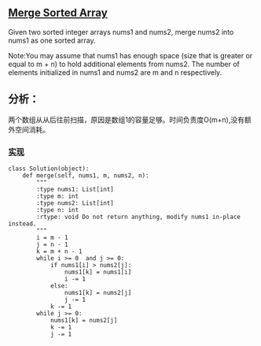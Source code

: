 ## [Merge Sorted Array](https://leetcode.com/problems/merge-sorted-array/#/description)

Given two sorted integer arrays nums1 and nums2, merge nums2 into nums1 as one sorted array.

Note:You may assume that nums1 has enough space (size that is greater or equal to m + n) to hold additional elements from nums2. The number of elements initialized in nums1 and nums2 are m and n respectively.

## 分析：

两个数组从从后往前扫描，原因是数组1的容量足够。时间负责度O(m+n),没有额外空间消耗。

### [实现](../sourcecode/MergeSortedArray.py)
```
class Solution(object):
    def merge(self, nums1, m, nums2, n):
        """
        :type nums1: List[int]
        :type m: int
        :type nums2: List[int]
        :type n: int
        :rtype: void Do not return anything, modify nums1 in-place instead.
        """
        i = m - 1
        j = n - 1
        k = m + n - 1
        while i >= 0  and j >= 0:
            if nums1[i] > nums2[j]:
                nums1[k] = nums1[i]
                i -= 1
            else:
                nums1[k] = nums2[j]
                j -= 1
            k -= 1
        while j >= 0:
            nums1[k] = nums2[j] 
            k -= 1
            j -= 1
```
